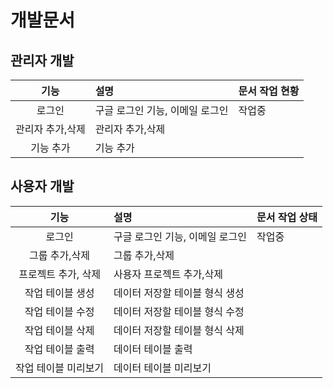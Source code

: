 # 개발문서
## 관리자 개발 

| 기능 | 설명 | 문서 작업 현황 |
| :-----: | :---- | :----- |
| 로그인 | 구글 로그인 기능, 이메일 로그인  | 작업중 |
| 관리자 추가,삭제 | 관리자 추가,삭제 |   |
|  기능 추가|  기능 추가 |   |

## 사용자 개발
| 기능 | 설명 | 문서 작업 상태 |
| :-----: | :---- | :----- |
| 로그인 | 구글 로그인 기능, 이메일 로그인  |  작업중 |
| 그룹 추가,삭제 | 그룹 추가,삭제 |   |
| 프로젝트 추가, 삭제| 사용자 프로젝트 추가,삭제 |   |
| 작업 테이블 생성| 데이터 저장할 테이블 형식 생성 |   |
| 작업 테이블 수정| 데이터 저장할 테이블 형식 수정 |   |
| 작업 테이블 삭제| 데이터 저장할 테이블 형식 삭제 |   |
| 작업 테이블 출력| 데이터 테이블 출력          |   |
| 작업 테이블 미리보기 | 데이터 테이블 미리보기   |   |


